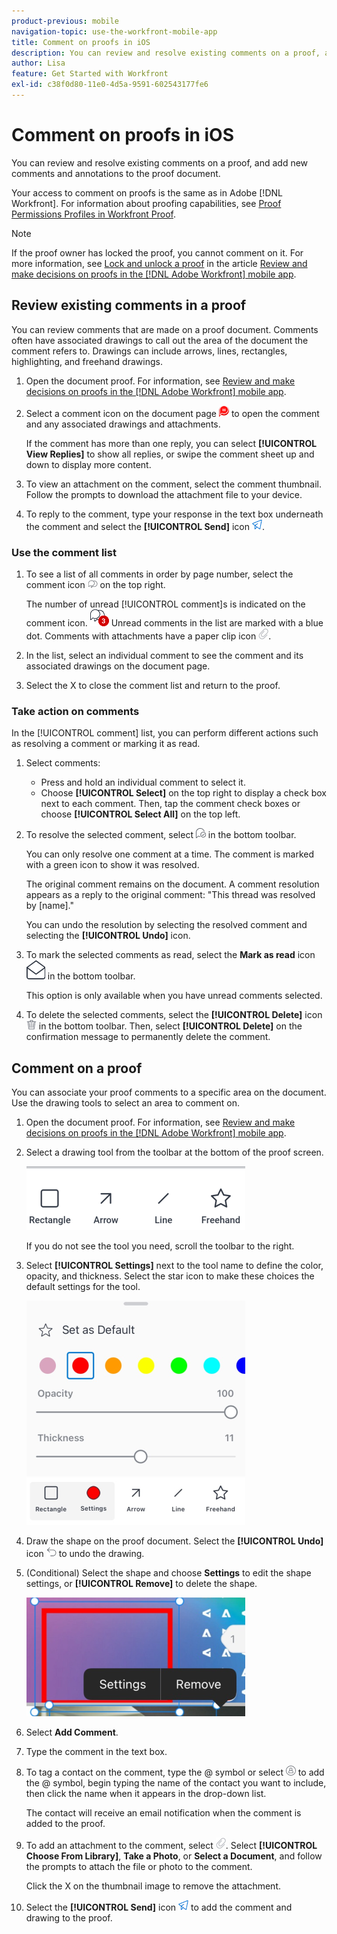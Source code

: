 ```yaml
---
product-previous: mobile
navigation-topic: use-the-workfront-mobile-app
title: Comment on proofs in iOS
description: You can review and resolve existing comments on a proof, and add new comments and annotations to the proof document.
author: Lisa
feature: Get Started with Workfront
exl-id: c38f0d80-11e0-4d5a-9591-602543177fe6
---
```

# Comment on proofs in iOS

You can review and resolve existing comments on a proof, and add new comments and annotations to the proof document.

Your access to comment on proofs is the same as in Adobe [!DNL Workfront]. For information about proofing capabilities, see [Proof Permissions Profiles in Workfront Proof](../../../workfront-proof/wp-acct-admin/account-settings/proof-perm-profiles-in-wp.md).

>[!NOTE]
>
>If the proof owner has locked the proof, you cannot comment on it. For more information, see [Lock and unlock a proof](../../../workfront-basics/mobile-apps/using-the-workfront-mobile-app/work-with-proofs-in-mobile-app.md#lock) in the article [Review and make decisions on proofs in the [!DNL Adobe Workfront] mobile app](../../../workfront-basics/mobile-apps/using-the-workfront-mobile-app/work-with-proofs-in-mobile-app.md).

## Review existing comments in a proof

You can review comments that are made on a proof document. Comments often have associated drawings to call out the area of the document the comment refers to. Drawings can include arrows, lines, rectangles, highlighting, and freehand drawings.

1. Open the document proof. For information, see [Review and make decisions on proofs in the [!DNL Adobe Workfront] mobile app](../../../workfront-basics/mobile-apps/using-the-workfront-mobile-app/work-with-proofs-in-mobile-app.md).
1. Select a comment icon on the document page ![Comment icon on document](assets/mobile-comment-icon-on-proofdoc-30x34.png) to open the comment and any associated drawings and attachments.

   If the comment has more than one reply, you can select **[!UICONTROL View Replies]** to show all replies, or swipe the comment sheet up and down to display more content.

1. To view an attachment on the comment, select the comment thumbnail. Follow the prompts to download the attachment file to your device.
1. To reply to the comment, type your response in the text box underneath the comment and select the **[!UICONTROL Send]** icon ![Send icon](assets/mobile-send-icon-25x26.png).

### Use the comment list

1. To see a list of all comments in order by page number, select the comment icon ![Comment icon](assets/mobile-comment-icon-30x25.png) on the top right.

   The number of unread [!UICONTROL comment]s is indicated on the comment icon. ![Number of unread comments](assets/mobile-unread-comments-icon-30x27.png) Unread comments in the list are marked with a blue dot. Comments with attachments have a paper clip icon ![[!UICONTROL Attachment] icon](assets/mobile-paper-clip-icon.png).

1. In the list, select an individual comment to see the comment and its associated drawings on the document page.
1. Select the X to close the comment list and return to the proof.

### Take action on comments

In the [!UICONTROL comment] list, you can perform different actions such as resolving a comment or marking it as read.

1. Select comments:

   * Press and hold an individual comment to select it.
   * Choose **[!UICONTROL Select]** on the top right to display a check box next to each comment. Then, tap the comment check boxes or choose **[!UICONTROL Select All]** on the top left.

1. To resolve the selected comment, select ![[!UICONTROL Resolve comment] icon](assets/mobile-resolvecomment-icon-30x30.png) in the bottom toolbar.

   You can only resolve one comment at a time. The comment is marked with a green icon to show it was resolved.

   The original comment remains on the document. A comment resolution appears as a reply to the original comment: "This thread was resolved by [name]."

   You can undo the resolution by selecting the resolved comment and selecting the **[!UICONTROL Undo]** icon.

1. To mark the selected comments as read, select the **Mark as read** icon ![Mark as read](assets/mobile-markread-icon-30x31.png) in the bottom toolbar.

   This option is only available when you have unread comments selected.

1. To delete the selected comments, select the **[!UICONTROL Delete]** icon ![](assets/delete-30x28.png) in the bottom toolbar. Then, select **[!UICONTROL Delete]** on the confirmation message to permanently delete the comment.

## Comment on a proof

You can associate your proof comments to a specific area on the document. Use the drawing tools to select an area to comment on.

1. Open the document proof. For information, see [Review and make decisions on proofs in the [!DNL Adobe Workfront] mobile app](../../../workfront-basics/mobile-apps/using-the-workfront-mobile-app/work-with-proofs-in-mobile-app.md).
1. Select a drawing tool from the toolbar at the bottom of the proof screen.

   ![Proof comment toolbar](assets/android-proof-comment-toolbar-350x102.png)

   If you do not see the tool you need, scroll the toolbar to the right.

1. Select **[!UICONTROL Settings]** next to the tool name to define the color, opacity, and thickness. Select the star icon to make these choices the default settings for the tool.

   ![Drawing tool settings](assets/ios-drawingtoolsettings-350x359.png)

1. Draw the shape on the proof document. Select the **[!UICONTROL Undo]** icon ![Undo](assets/android-undo-icon-30x31.png) to undo the drawing.
1. (Conditional)&nbsp;Select the shape and choose **Settings** to edit the shape settings, or **[!UICONTROL Remove]** to delete the shape.

   ![Drawing menu](assets/ios-drawing-settingsremove-350x190.png)

1. Select **Add Comment**.
1. Type the comment in the text box.
1. To tag a contact on the comment, type the @ symbol or select ![[!UICONTROL Tag contact]](assets/mobile-tag-user-icon.png) to add the @ symbol, begin typing the name of the contact you want to include, then click the name when it appears in the drop-down list.

   The contact will receive an email notification when the comment is added to the proof.

1. To add an attachment to the comment, select ![[!UICONTROL Attachment] icon](assets/mobile-paper-clip-icon.png). Select **[!UICONTROL Choose From Library]**, **Take a Photo**, or **Select a Document**, and follow the prompts to attach the file or photo to the comment.

   Click the X on the thumbnail image to remove the attachment.

1. Select the **[!UICONTROL Send]** icon ![Send icon](assets/mobile-send-icon-25x26.png) to add the comment and drawing to the proof.
